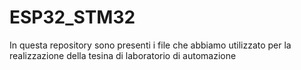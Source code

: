 # ESP32_STM32
In questa repository sono presenti i file che abbiamo utilizzato per la realizzazione della tesina di laboratorio di automazione
